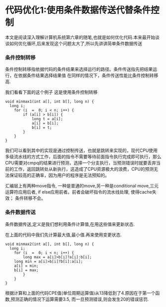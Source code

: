 代码优化1:使用条件数据传送代替条件控制
===

本文是阅读深入理解计算机系统第六章的随笔,也就是如何优化代码.本来最开始谈谈如何优化循环,后来发现这个问题太大了,所以先讲讲简单条件数据传送



### 条件控制转移

条件控制转移指依据代码的条件结果来选择运行的路径。条件传送指先把结果运行，在依据条件结果选择结果值
在同样的情况下，条件传送性能比条件控制转移高.

我们看看下面的这个例子
这是使用条件控制转移
```
void minmax1(int a[], int b[], long n) {
  long i;
	for (i  =  0; i < n; i++) {
		if (a[i] > b[i]) {
			long t = a[i];
			a[i] = b[i];
			b[i] = t;
		}
	}
}
```

我们可以看到其中的实现是通过控制传送，也就是跳转来实现的，现代CPU使用多级流水线的方式工作，后面的指令不需要等待前面指令执行完成即可执行，那么CPU需要对cmpq的结果进行预测，选择一个分支执行，当预测错误时就要丢弃当前的工作，返回跳转处从新执行，这造成了CPU资源极大的浪费，CPU的预测无法保证较高的正确率，因为用户的程序是无法预知的。

汇编层上有两种move指令, 一种是普通的move,另一种是conditional move,三元运算符应用后者, if else应用前者。前者会破坏指令的流水线处理, 使得cache失效； 条件转移不会。

### 条件数据传送

条件数据传送,定义是我们想利用条件计算值,在用这些值来更新状态.

在上面的代码中我们先计算最大值,最小值.再来使用变更状态.
```
void minmax2(int a[], int b[], long n) {
  long i;
	for (i  =  0; i < n; i++) {
		long max = a[i]>b[i]?a[i]:b[i];
    long min = a[i]>b[i]?b[i]:a[i];
    a[i] = min;
    b[i] = max;
		}
	}
}
```
根据计算和上面的代码CPE值(单位周期运算值)从13降低到了4.原因在于第一个函数,预测正确的情况下运算需要3.5, 而一旦预测错误,则会发生20的错误惩罚.
